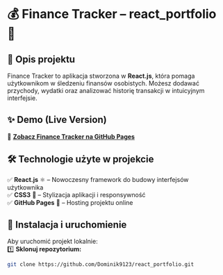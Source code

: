 # 💰 Finance Tracker – react_portfolio 🚀  

## 📌 Opis projektu  
Finance Tracker to aplikacja stworzona w **React.js**, która pomaga użytkownikom w śledzeniu finansów osobistych. Możesz dodawać przychody, wydatki oraz analizować historię transakcji w intuicyjnym interfejsie.  

## ✨ Demo (Live Version)  
🔗 **[Zobacz Finance Tracker na GitHub Pages](https://Dominik9123.github.io/react_portfolio/)**  

## 🛠 Technologie użyte w projekcie  
✅ **React.js** ⚛️ – Nowoczesny framework do budowy interfejsów użytkownika  
✅ **CSS3** 🎨 – Stylizacja aplikacji i responsywność  
✅ **GitHub Pages** 🚀 – Hosting projektu online  

## 📄 Instalacja i uruchomienie  
Aby uruchomić projekt lokalnie:  
1️⃣ **Sklonuj repozytorium:**  
```bash
git clone https://github.com/Dominik9123/react_portfolio.git
